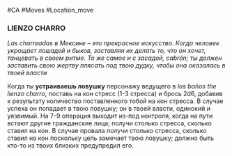#CA #Moves #Location_move

### LIENZO CHARRO
*Las charreadas в Мексике – это прекрасное искусство. Когда человек укрощает лошадей и быков, заставляя их делать то, что он хочет, танцевать в своем ритме. То же самое и с засадой, cabrón; ты должен заставить свою жертву плясать под твою дудку, чтобы она оказалась в твоей власти*

Когда ты **устраиваешь ловушку** персонажу ведущего в *los baños the lienzo charro*, поставь на кон стресс (1-3 стресса) и брось 2d6, добавив к результату количество поставленного тобой на кон стресса. В случае успеха он попадает в твою ловушку; он в твоей власти, одинокий и уязвимый. На 7-9 операция выходит из-под контроля, когда на пути встают другие гражданские лица; получи столько стресса, сколько ставил на кон. В случае провала получи столько стресса, сколько ставил на кон поскольку цель замечает твою ловушку; должно быть кто-то из твоих близких предупредил его.